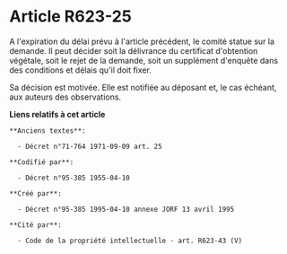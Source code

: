 # Article R623-25

A l'expiration du délai prévu à l'article précédent, le comité statue sur la demande. Il peut décider soit la délivrance du
certificat d'obtention végétale, soit le rejet de la demande, soit un supplément d'enquête dans des conditions et délais
qu'il doit fixer.

Sa décision est motivée. Elle est notifiée au déposant et, le cas échéant, aux auteurs des observations.

**Liens relatifs à cet article**

	**Anciens textes**:

	  - Décret n°71-764 1971-09-09 art. 25

	**Codifié par**:

	  - Décret n°95-385 1955-04-10

	**Créé par**:

	  - Décret n°95-385 1995-04-10 annexe JORF 13 avril 1995

	**Cité par**:

	  - Code de la propriété intellectuelle - art. R623-43 (V)
